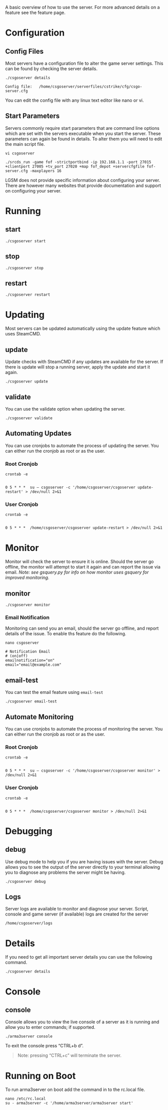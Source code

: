A basic overview of how to use the server. For more advanced details on a feature see the feature page.

Configuration
==============
Config Files
------------
Most servers have a configuration file to alter the game server settings. This can be found by checking the server details.

````./csgoserver details````

````Config file:   /home/csgoserver/serverfiles/cstrike/cfg/csgo-server.cfg````

You can edit the config file with any linux text editor like nano or vi.

Start Parameters
------------
Servers commonly require start parameters that are command line options which are set with the servers executable when you start the server. These parameters can again be found in details. To alter them you will need to edit the main script file.

````vi csgoserver````

````./srcds_run -game fof -strictportbind -ip 192.168.1.1 -port 27015 +clientport 27005 +tv_port 27020 +map fof_depot +servercfgfile fof-server.cfg -maxplayers 16````

LGSM does not provide specific information about configuring your server. There are however many websites that provide documentation and support on configuring your server.

Running
=======

start
-----

    ./csgoserver start

stop
----

    ./csgoserver stop

restart
-------

    ./csgoserver restart

Updating
========

Most servers can be updated automatically using the update feature which uses SteamCMD.

update
------

Update checks with SteamCMD if any updates are available for the server. If there is update will stop a running server, apply the update and start it again.

    ./csgoserver update

validate
--------

You can use the validate option when updating the server.

    ./csgoserver validate

Automating Updates
------------------

You can use cronjobs to automate the process of updating the server. You can either run the cronjob as root or as the user.

### Root Cronjob

    crontab -e


    0 5 * * *  su – csgoserver -c '/home/csgoserver/csgoserver update-restart' > /dev/null 2>&1

### User Cronjob

    crontab -e


    0 5 * * *  /home/csgoserver/csgoserver update-restart > /dev/null 2>&1

Monitor
=======

Monitor will check the server to ensure it is online. Should the server go offline, the monitor will attempt to start it again and can report the issue via email. *Note: see gsquery.py for info on how monitor uses gsquery for improved monitoring.*

monitor
-------

    ./csgoserver monitor

### Email Notification

Monitoring can send you an email, should the server go offline, and report details of the issue. To enable ths feature do the following.

    nano csgoserver

    # Notification Email
    # (on|off)
    emailnotification="on"
    email="email@example.com"

email-test
----------

You can test the email feature using `email-test`

    ./csgoserver email-test

Automate Monitoring
-------------------

You can use cronjobs to automate the process of monitoring the server. You can either run the cronjob as root or as the user.

### Root Cronjob

    crontab -e


    0 5 * * *  su – csgoserver -c '/home/csgoserver/csgoserver monitor' > /dev/null 2>&1

### User Cronjob

    crontab -e


    0 5 * * *  /home/csgoserver/csgoserver monitor > /dev/null 2>&1

Debugging
========

debug
-----

Use debug mode to help you if you are having issues with the server. Debug allows you to see the output of the server directly to your terminal allowing you to diagnose any problems the server might be having.

    ./csgoserver debug

Logs
----

Server logs are available to monitor and diagnose your server. Script, console and game server (if available) logs are created for the server

    /home/csgoserver/logs

# Details


If you need to get all important server details you can use the following command.

    ./csgoserver details

# Console
console
-----

Console allows you to view the live console of a server as it is running and allow you to enter commands; if supported.

    ./arma3server console

To exit the console press “CTRL+b d”.
> Note: pressing “CTRL+c” will terminate the server.

# Running on Boot
To run arma3server on boot add the command in to the rc.local file.

    nano /etc/rc.local
    su - arma3server -c '/home/arma3server/arma3server start'